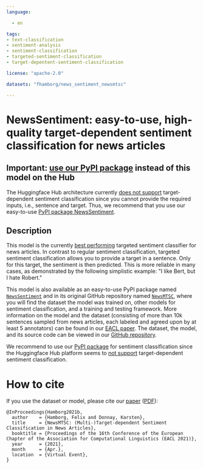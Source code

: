 ```yaml
---
language: 

  - en

tags:
- text-classification
- sentiment-analysis
- sentiment-classification
- targeted-sentiment-classification
- target-depentent-sentiment-classification

license: "apache-2.0"

datasets: "fhamborg/news_sentiment_newsmtsc"

---
```


# NewsSentiment: easy-to-use, high-quality target-dependent sentiment classification for news articles

## Important: [use our PyPI package](https://pypi.org/project/NewsSentiment/) instead of this model on the Hub
The Huggingface Hub architecture currently [does not support](https://github.com/huggingface/transformers/issues/14785) target-dependent sentiment classification since you cannot provide the required inputs, i.e., sentence and target. Thus, we recommend that you use our easy-to-use [PyPI package NewsSentiment](https://pypi.org/project/NewsSentiment/).

## Description

This model is the currently [best performing](https://aclanthology.org/2021.eacl-main.142.pdf) 
targeted sentiment classifier for news articles. In contrast to regular sentiment
classification, targeted sentiment classification allows you to provide a target in a sentence. 
Only for this target, the sentiment is then predicted. This is more reliable in many
cases, as demonstrated by the following simplistic example: "I like Bert, but I hate Robert."

This model is also available as an easy-to-use PyPI package named [`NewsSentiment`](https://pypi.org/project/NewsSentiment/) and 
in its original GitHub repository named [`NewsMTSC`](https://github.com/fhamborg/NewsMTSC), where you will find the dataset the model was trained on, other models for sentiment classification, and a training and testing framework. More information on the model and the dataset (consisting of more than 10k sentences sampled from news articles, each 
labeled and agreed upon by at least 5 annotators) can be found in our [EACL paper](https://aclanthology.org/2021.eacl-main.142.pdf). The
dataset, the model, and its source code can be viewed in our [GitHub repository](https://github.com/fhamborg/NewsMTSC).

We recommend to use our [PyPI package](https://pypi.org/project/NewsSentiment/) for sentiment classification since the Huggingface Hub platform seems to [not support](https://github.com/huggingface/transformers/issues/14785) target-dependent sentiment classification.


# How to cite
If you use the dataset or model, please cite our [paper](https://www.aclweb.org/anthology/2021.eacl-main.142/) ([PDF](https://www.aclweb.org/anthology/2021.eacl-main.142.pdf)):

```
@InProceedings{Hamborg2021b,
  author    = {Hamborg, Felix and Donnay, Karsten},
  title     = {NewsMTSC: (Multi-)Target-dependent Sentiment Classification in News Articles},
  booktitle = {Proceedings of the 16th Conference of the European Chapter of the Association for Computational Linguistics (EACL 2021)},
  year      = {2021},
  month     = {Apr.},
  location  = {Virtual Event},
}
```
